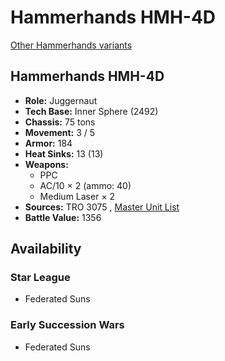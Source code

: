 # Hammerhands HMH-4D 

[Other Hammerhands variants](../hammerhands.md) 

## Hammerhands HMH-4D 

- **Role:** Juggernaut 
- **Tech Base:** Inner Sphere (2492) 
- **Chassis:** 75 tons 
- **Movement:** 3 / 5 
- **Armor:** 184 
- **Heat Sinks:** 13 (13) 
- **Weapons:** 
  - PPC 
  - AC/10 × 2 (ammo: 40) 
  - Medium Laser × 2 
- **Sources:** TRO 3075 , [Master Unit List](http://masterunitlist.info/Unit/Details/1370/hammerhands-hmh-4d) 
- **Battle Value:** 1356 

## Availability 

### Star League 

- Federated Suns 

### Early Succession Wars 

- Federated Suns 

